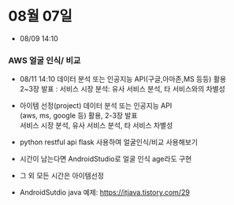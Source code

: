 # 08월 07일

- 08/09 14:10 
  
### AWS 얼굴 인식/ 비교

- 08/11 14:10 데이터 분석 또는 인공지능 API(구글,아마존,MS 등등) 활용  
2~3장 발표 : 서비스 시장 분석: 유사 서비스 분석, 타 서비스와의 차별성

- 아이템 선정(project) 데이터 분석 또는 인공지능 API  
  (aws, ms, google 등) 활용, 2-3장 발표  
  서비스 시장 분석, 유사 서비스 분석, 타 서비스 차별성

- python restful api flask 사용하여 얼굴인식/비교 사용해보기
- 시간이 남는다면 AndroidStudio로 얼굴 인식 age라도 구현

- 그 외 모든 시간은 아이템선정

- AndroidSutdio java 예제: https://itjava.tistory.com/29